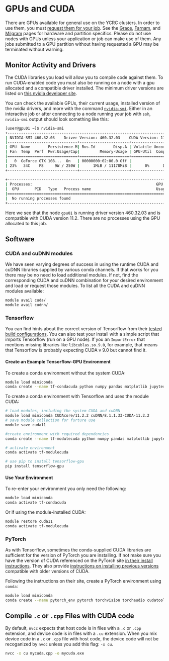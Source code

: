 # GPUs and CUDA

There are GPUs available for general use on the YCRC clusters. In order to use them, you must [request them for your job](/clusters-at-yale/job-scheduling/resource-requests/#request-gpus). See the [Grace](/clusters/grace), [Farnam](/clusters/farnam), and [Milgram](/clusters/milgram) pages for hardware and partition specifics. Please do not use nodes with GPUs unless your application or job can make use of them. Any jobs submitted to a GPU partition without having requested a GPU may be terminated without warning.

## Monitor Activity and Drivers

The CUDA libraries you load will allow you to compile code against them. To run CUDA-enabled code you must also be running on a node with a gpu allocated and a compatible driver installed. The minimum driver versions are listed on [this nvidia developer site](https://docs.nvidia.com/deploy/cuda-compatibility/index.html).

You can check the available GPUs, their current usage, installed version of the nvidia drivers, and more with the command [`nvidia-smi`](https://developer.nvidia.com/nvidia-system-management-interface). Either in an interactive job or after connecting to a node running your job with `ssh`,  `nvidia-smi` output should look something like this:

``` bash
[user@gpu01 ~]$ nvidia-smi
+-----------------------------------------------------------------------------+
| NVIDIA-SMI 460.32.03    Driver Version: 460.32.03    CUDA Version: 11.2     |
|-------------------------------+----------------------+----------------------+
| GPU  Name        Persistence-M| Bus-Id        Disp.A | Volatile Uncorr. ECC |
| Fan  Temp  Perf  Pwr:Usage/Cap|         Memory-Usage | GPU-Util  Compute M. |
|===============================+======================+======================|
|   0  GeForce GTX 108...  On   | 00000000:02:00.0 Off |                  N/A |
| 23%   34C    P8     9W / 250W |      1MiB / 11178MiB |      0%      Default |
+-------------------------------+----------------------+----------------------+
                                                                               
+-----------------------------------------------------------------------------+
| Processes:                                                       GPU Memory |
|  GPU       PID   Type   Process name                             Usage      |
|=============================================================================|
|  No running processes found                                                 |
+-----------------------------------------------------------------------------+
```

Here we see that the node `gpu01` is running driver version 460.32.03 and is compatible with CUDA version 11.2. There are no processes using the GPU allocated to this job.

## Software

### CUDA and cuDNN modules

We have seen varying degrees of success in using the runtime CUDA and cuDNN libraries supplied by various conda channels. If that works for you there may be no need to load additional modules. If not, find the corresponding CUDA and cuDNN combination for your desired environment and load or request those modules. To list all the CUDA and cuDNN modules available:

``` bash
module avail cuda/
module avail cudnn/
```

### Tensorflow

You can find hints about the correct version of Tensorflow from their [tested build configurations](https://www.tensorflow.org/install/source#tested_build_configurations). You can also test your install with a simple script that imports Tensorflow (run on a GPU node). If you an `ImportError` that mentions missing libraries like `libcublas.so.9.0`, for example, that means that Tensorflow is probably expecting CUDA v 9.0 but cannot find it.

#### Create an Example Tensorflow-GPU Environment

To create a conda environment without the system CUDA:

```bash
module load miniconda
conda create --name tf-condacuda python numpy pandas matplotlib jupyter cudatoolkit=11.2 tensorflow-gpu 

```

To create a conda environment with Tensorflow and uses the module CUDA:

```bash
# load modules, including the system CUDA and cuDNN
module load miniconda CUDAcore/11.2.2 cuDNN/8.1.1.33-CUDA-11.2.2
# save module collection for furture use
module save cuda11

#create environment with required dependencies
conda create --name tf-modulecuda python numpy pandas matplotlib jupyter -c conda-forge 

# activate environment
conda activate tf-modulecuda

# use pip to install tensorflow-gpu
pip install tensorflow-gpu
```

#### Use Your Environment

To re-enter your environment you only need the following:

```bash
module load miniconda
conda activate tf-condacuda

```
Or if using the module-installed CUDA:

``` bash
module restore cuda11
conda activate tf-modulecuda
```

### PyTorch

As with Tensorflow, sometimes the conda-supplied CUDA libraries are sufficient for the version of PyTorch you are installing. 
If not make sure you have the version of CUDA referenced on the PyTorch site [in their install instructions](https://pytorch.org/get-started/locally/).
They also provide [instructions on installing previous versions](https://pytorch.org/get-started/previous-versions/) compatible with older versions of CUDA.

Following the instructions on their site, create a PyTorch environment using `conda`:

```bash
module load miniconda
conda create --name pytorch_env pytorch torchvision torchaudio cudatoolkit=11.3 -c pytorch

```


## Compile `.c` or `.cpp` Files with CUDA code

By default, `nvcc` expects that host code is in files with a `.c` or `.cpp` extension, and device code is in files with a `.cu` extension. When you mix device code in a `.c` or `.cpp` file with host code, the device code will not be recoganized by `nvcc` unless you add this flag: `-x cu`.  

``` bash
nvcc -x cu mycuda.cpp -o mycuda.exe
```     
